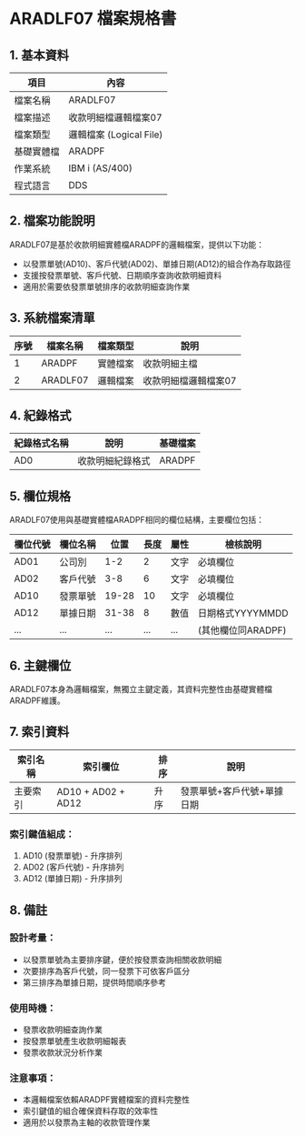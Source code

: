 # ARADLF07 檔案規格書

## 1. 基本資料

| 項目 | 內容 |
|------|------|
| 檔案名稱 | ARADLF07 |
| 檔案描述 | 收款明細檔邏輯檔案07 |
| 檔案類型 | 邏輯檔案 (Logical File) |
| 基礎實體檔 | ARADPF |
| 作業系統 | IBM i (AS/400) |
| 程式語言 | DDS |

## 2. 檔案功能說明

ARADLF07是基於收款明細實體檔ARADPF的邏輯檔案，提供以下功能：
- 以發票單號(AD10)、客戶代號(AD02)、單據日期(AD12)的組合作為存取路徑
- 支援按發票單號、客戶代號、日期順序查詢收款明細資料
- 適用於需要依發票單號排序的收款明細查詢作業

## 3. 系統檔案清單

| 序號 | 檔案名稱 | 檔案類型 | 說明 |
|------|----------|----------|------|
| 1 | ARADPF | 實體檔案 | 收款明細主檔 |
| 2 | ARADLF07 | 邏輯檔案 | 收款明細檔邏輯檔案07 |

## 4. 紀錄格式

| 紀錄格式名稱 | 說明 | 基礎檔案 |
|--------------|------|----------|
| AD0 | 收款明細紀錄格式 | ARADPF |

## 5. 欄位規格

ARADLF07使用與基礎實體檔ARADPF相同的欄位結構，主要欄位包括：

| 欄位代號 | 欄位名稱 | 位置 | 長度 | 屬性 | 檢核說明 |
|----------|----------|------|------|------|----------|
| AD01 | 公司別 | 1-2 | 2 | 文字 | 必填欄位 |
| AD02 | 客戶代號 | 3-8 | 6 | 文字 | 必填欄位 |
| AD10 | 發票單號 | 19-28 | 10 | 文字 | 必填欄位 |
| AD12 | 單據日期 | 31-38 | 8 | 數值 | 日期格式YYYYMMDD |
| ... | ... | ... | ... | ... | (其他欄位同ARADPF) |

## 6. 主鍵欄位

ARADLF07本身為邏輯檔案，無獨立主鍵定義，其資料完整性由基礎實體檔ARADPF維護。

## 7. 索引資料

| 索引名稱 | 索引欄位 | 排序 | 說明 |
|----------|----------|------|------|
| 主要索引 | AD10 + AD02 + AD12 | 升序 | 發票單號+客戶代號+單據日期 |

### 索引鍵值組成：
1. AD10 (發票單號) - 升序排列
2. AD02 (客戶代號) - 升序排列  
3. AD12 (單據日期) - 升序排列

## 8. 備註

### 設計考量：
- 以發票單號為主要排序鍵，便於按發票查詢相關收款明細
- 次要排序為客戶代號，同一發票下可依客戶區分
- 第三排序為單據日期，提供時間順序參考

### 使用時機：
- 發票收款明細查詢作業
- 按發票單號產生收款明細報表
- 發票收款狀況分析作業

### 注意事項：
- 本邏輯檔案依賴ARADPF實體檔案的資料完整性
- 索引鍵值的組合確保資料存取的效率性
- 適用於以發票為主軸的收款管理作業 
